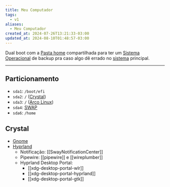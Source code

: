 ```yaml
---
title: Meu Computador
tags:
  - v1
aliases:
  - Meu Computador
created_at: 2024-07-26T13:21:33-03:00
updated_at: 2024-08-10T01:48:57-03:00
---
```


Dual boot com a [Pasta home](../ideias/2024/07/14/Pasta_home.md) compartilhada para ter um [Sistema Operacional](../sementes/2024/07/07/2024-06-30-Sistema_Operacional.md) de backup pra caso algo dê errado no [sistema](../sementes/2024/07/07/2024-06-30-Sistema_Operacional.md) principal.

---

## Particionamento
- `sda1`: `/boot/efi`
- `sda2`: `/` ([Crystal](Crystal%20Linux))
- `sda3`: `/` ([Arco Linux](../sementes/2024/07/07/2024-07-07-Arco_Linux.md))
- `sda4`: [SWAP](../ideias/2024/07/14/SWAP.md)
-  `sda6`: `/home` 

## Crystal
- [Gnome](../../Gnome.md)
- [Hyprland](Hyprland)
	- Notificação: [[SwayNotificationCenter]]
	- Pipewire: [[pipewire]] e [[wireplumber]]
	- Hyprland Desktop Portal: 
		- [[xdg-desktop-portal-wlr]]
		- [[xdg-desktop-portal-hyprland]]
		- [[xdg-desktop-portal-gtk]]

